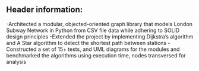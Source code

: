 ## Header information:

-Architected a modular, objected-oriented graph library that models London Subway Network in Python from CSV file data while adhering to SOLID design principles-Extended the project by implementing Dijkstra’s algorithm and A Star algorithm to detect the shortest path between stations-Constructed a set of 15+ tests, and UML diagrams for the modules and benchmarked the algorithms using execution time, nodes transversed for analysis
  
